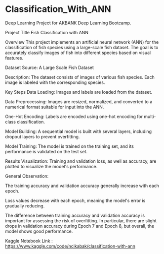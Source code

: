 # Classification_With_ANN
Deep Learning Project for AKBANK Deep Learning Bootcamp.

Project Title
Fish Classification with ANN

Overview
This project implements an artificial neural network (ANN) for the classification of fish species using a large-scale fish dataset. The goal is to accurately classify images of fish into different species based on visual features.

Dataset Source: A Large Scale Fish Dataset

Description: The dataset consists of images of various fish species. Each image is labeled with the corresponding species.

Key Steps
Data Loading: Images and labels are loaded from the dataset.

Data Preprocessing: Images are resized, normalized, and converted to a numerical format suitable for input into the ANN.

One-Hot Encoding: Labels are encoded using one-hot encoding for multi-class classification.

Model Building: A sequential model is built with several layers, including dropout layers to prevent overfitting.

Model Training: The model is trained on the training set, and its performance is validated on the test set.

Results Visualization: Training and validation loss, as well as accuracy, are plotted to visualize the model's performance.

General Observation:

The training accuracy and validation accuracy generally increase with each epoch.

Loss values decrease with each epoch, meaning the model's error is gradually reducing.

The difference between training accuracy and validation accuracy is important for assessing the risk of overfitting. In particular, there are slight drops in validation accuracy during Epoch 7 and Epoch 8, but overall, the model shows good performance.


Kaggle Notebook Link : https://www.kaggle.com/code/ncikabak/classification-with-ann






